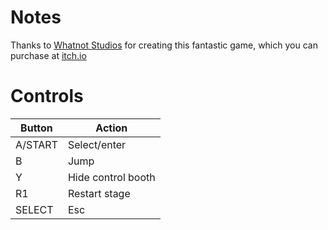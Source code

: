 # Notes

Thanks to [Whatnot Studios](https://jdmgames.itch.io) for creating this fantastic game, which you can purchase at [itch.io](https://jdmgames.itch.io/liz-laz-1)


# Controls

| Button  | Action             |
| ------- | ------------------ |
| A/START | Select/enter       |
| B       | Jump               |
| Y       | Hide control booth |
| R1      | Restart stage      |
| SELECT  | Esc                |

